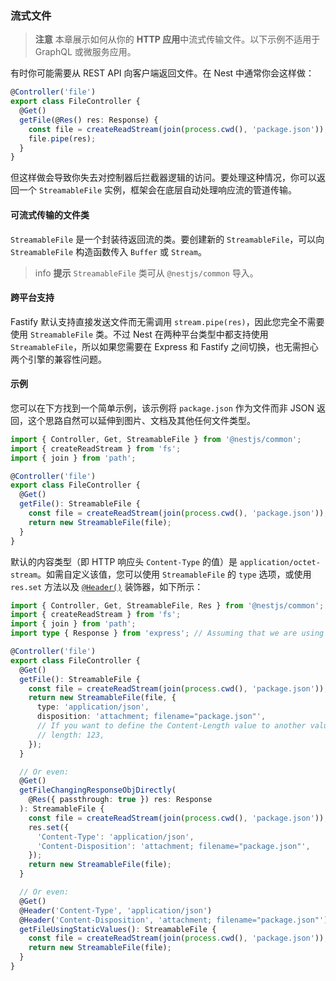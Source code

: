 ### 流式文件

> **注意** 本章展示如何从你的 **HTTP 应用**中流式传输文件。以下示例不适用于 GraphQL 或微服务应用。

有时你可能需要从 REST API 向客户端返回文件。在 Nest 中通常你会这样做：

```ts
@Controller('file')
export class FileController {
  @Get()
  getFile(@Res() res: Response) {
    const file = createReadStream(join(process.cwd(), 'package.json'));
    file.pipe(res);
  }
}
```

但这样做会导致你失去对控制器后拦截器逻辑的访问。要处理这种情况，你可以返回一个 `StreamableFile` 实例，框架会在底层自动处理响应流的管道传输。

#### 可流式传输的文件类

`StreamableFile` 是一个封装待返回流的类。要创建新的 `StreamableFile`，可以向 `StreamableFile` 构造函数传入 `Buffer` 或 `Stream`。

> info **提示** `StreamableFile` 类可从 `@nestjs/common` 导入。

#### 跨平台支持

Fastify 默认支持直接发送文件而无需调用 `stream.pipe(res)`，因此您完全不需要使用 `StreamableFile` 类。不过 Nest 在两种平台类型中都支持使用 `StreamableFile`，所以如果您需要在 Express 和 Fastify 之间切换，也无需担心两个引擎的兼容性问题。

#### 示例

您可以在下方找到一个简单示例，该示例将 `package.json` 作为文件而非 JSON 返回，这个思路自然可以延伸到图片、文档及其他任何文件类型。

```ts
import { Controller, Get, StreamableFile } from '@nestjs/common';
import { createReadStream } from 'fs';
import { join } from 'path';

@Controller('file')
export class FileController {
  @Get()
  getFile(): StreamableFile {
    const file = createReadStream(join(process.cwd(), 'package.json'));
    return new StreamableFile(file);
  }
}
```

默认的内容类型（即 HTTP 响应头 `Content-Type` 的值）是 `application/octet-stream`。如需自定义该值，您可以使用 `StreamableFile` 的 `type` 选项，或使用 `res.set` 方法以及 [`@Header()`](/controllers#response-headers) 装饰器，如下所示：

```ts
import { Controller, Get, StreamableFile, Res } from '@nestjs/common';
import { createReadStream } from 'fs';
import { join } from 'path';
import type { Response } from 'express'; // Assuming that we are using the ExpressJS HTTP Adapter

@Controller('file')
export class FileController {
  @Get()
  getFile(): StreamableFile {
    const file = createReadStream(join(process.cwd(), 'package.json'));
    return new StreamableFile(file, {
      type: 'application/json',
      disposition: 'attachment; filename="package.json"',
      // If you want to define the Content-Length value to another value instead of file's length:
      // length: 123,
    });
  }

  // Or even:
  @Get()
  getFileChangingResponseObjDirectly(
    @Res({ passthrough: true }) res: Response
  ): StreamableFile {
    const file = createReadStream(join(process.cwd(), 'package.json'));
    res.set({
      'Content-Type': 'application/json',
      'Content-Disposition': 'attachment; filename="package.json"',
    });
    return new StreamableFile(file);
  }

  // Or even:
  @Get()
  @Header('Content-Type', 'application/json')
  @Header('Content-Disposition', 'attachment; filename="package.json"')
  getFileUsingStaticValues(): StreamableFile {
    const file = createReadStream(join(process.cwd(), 'package.json'));
    return new StreamableFile(file);
  }
}
```
